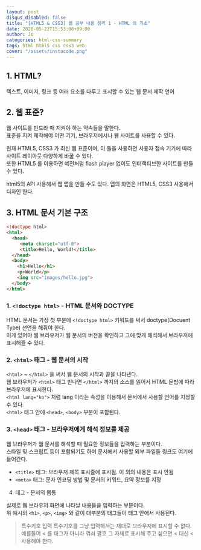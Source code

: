 ```yaml
---
layout: post
disqus_disabled: false
title: "[HTML5 & CSS3] 웹 공부 내용 정리 1 - HTML 의 기초"
date: 2020-05-22T15:53:00+09:00
author: Jo
categories: html-css-summary
tags: html html5 css css3 web
cover: "/assets/instacode.png"
---
```


## 1. HTML?
텍스트, 이미지, 링크 등 여러 요소를 다루고 표시할 수 있는 웹 문서 제작 언어  
  

## 2. 웹 표준?
웹 사이트를 만드라 때 지켜야 하는 약속들을 말한다.  
표준을 지켜 제작해야 어떤 기기, 브라우저에서나 웹 사이트를 사용할 수 있다.  
  
현재 HTML5, CSS3 가 최신 웹 표준이며, 이 둘을 사용하면 사용자 접속 기기에 따라 사이트 레이아웃 다양하게 바꿀 수 있다.  
또한 HTML5 를 이용하면 예전처럼 flash player 없이도 인터랙티브한 사이트를 만들 수 있다.  

html5의 API 사용해서 웹 앱을 만들 수도 있다. 앱의 화면은 HTML5, CSS3 사용해서 디자인 한다.  
  
  
  
## 3. HTML 문서 기본 구조
~~~html
<!doctype html>
<html> 
  <head>
     <meta charset="utf-8">
     <title>Hello, World!</title>
  </head>
  <body>
    <h1>Hello</h1>
    <p>World</p>
    <img src="images/hello.jpg">
  </body>
</html>
 ~~~  
   
### 1. `<!doctype html>` - HTML 문서와 DOCTYPE
HTML 문서는 가장 첫 부분에 `<!doctype html>` 키워드를 써서 doctype(Docuent Type) 선언을 해줘야 한다.  
이게 있어야 웹 브라우저가 웹 문서의 버전을 확인하고 그에 맞게 해석해서 브라우저에 표시해줄 수 있다.  
  
  
### 2. `<html>` 태그 - 웹 문서의 시작
`<html>` ~ `</html>` 을 써서 웹 문서의 시작과 끝을 나타낸다.  
웹 브라우저가 `<html>` 태그 만나면 `</html>` 까지의 소스를 읽어서 HTML 문법에 따라 브라우저에 표시한다.  
`<html lang="ko">` 처럼 lang 이라는 속성을 이용해서 문서에서 사용할 언어를 지정할 수 있다.  
`<html>` 태그 안에 `<head>`, `<body>` 부분이 포함된다.  
  
  
### 3. `<head>` 태그 - 브라우저에게 해석 정보를 제공
웹 브라우저가 웹 문서를 해석할 때 필요한 정보들을 입력하는 부분이다.  
스타일 및 스크립트 등이 포함되기도 하며 문서에서 사용할 외부 파일들 링크도 여기에 들어간다.  
  
* `<title>` 태그: 브라우저 제목 표시줄에 표시됨. 이 외의 내용은 표시 안됨
* `<meta>` 태그: 문자 인코딩 방법 및 문서의 키워드, 요약 정보를 지정
  
  
4. <body> 태그 - 문서의 몸통
실제로 웹 브라우저 화면에 나타날 내용들을 입력하는 부분이다.  
위 예시의 `<h1>`, `<p>`, `<img>` 와 같이 대부분의 태그들이 <body> 태그 안에서 사용된다.  
  
  
> 특수기호 입력
특수기호를 그냥 입력해서는 제대로 브라우저에 표시할 수 없다.  
예를들어 < 를 태그가 아니라 꺾쇠 괄호 그 자체로 표시해 주고 싶으면 < 대신 &lt; 사용해야 한다.  













